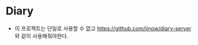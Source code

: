 # Diary

- 이 프로젝트는 단일로 사용할 수 없고 https://github.com/iinow/diary-server 와 같이 사용해줘야한다.

<template>
  <>
  </>
</template>
<script>
  export default {
    data: () => {
      hello: 'dfdf
    }
  }
</script>
